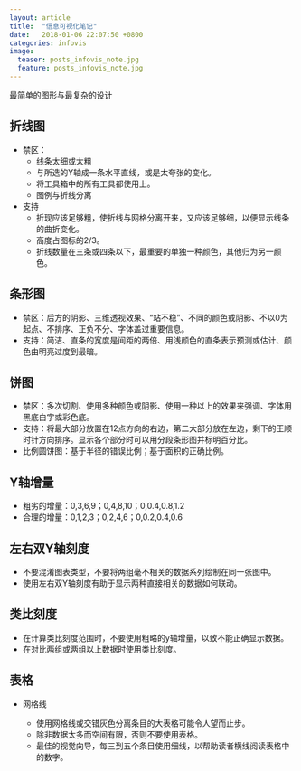 ```yaml
---
layout: article
title:  "信息可视化笔记"
date:   2018-01-06 22:07:50 +0800
categories: infovis
image:
  teaser: posts_infovis_note.jpg
  feature: posts_infovis_note.jpg
---
```

最简单的图形与最复杂的设计

## 折线图
- 禁区：
  - 线条太细或太粗 
  - 与所选的Y轴成一条水平直线，或是太夸张的变化。
  - 将工具箱中的所有工具都使用上。
  - 图例与折线分离
- 支持
  - 折现应该足够粗，使折线与网格分离开来，又应该足够细，以便显示线条的曲折变化。
  - 高度占图标的2/3。
  - 折线数量在三条或四条以下，最重要的单独一种颜色，其他归为另一颜色。

## 条形图
- 禁区：后方的阴影、三维透视效果、“站不稳”、不同的颜色或阴影、不以0为起点、不排序、正负不分、字体盖过重要信息。
- 支持：简洁、直条的宽度是间距的两倍、用浅颜色的直条表示预测或估计、颜色由明亮过度到最暗。

## 饼图
- 禁区：多次切割、使用多种颜色或阴影、使用一种以上的效果来强调、字体用黑底白字或彩色底。
- 支持：将最大部分放置在12点方向的右边，第二大部分放在左边，剩下的王顺时针方向排序。显示各个部分时可以用分段条形图并标明百分比。
- 比例圆饼图：基于半径的错误比例；基于面积的正确比例。

## Y轴增量
- 粗劣的增量：0,3,6,9；0,4,8,10；0,0.4,0.8,1.2
- 合理的增量：0,1,2,3；0,2,4,6；0,0.2,0.4,0.6

## 左右双Y轴刻度
- 不要混淆图表类型，不要将两组毫不相关的数据系列绘制在同一张图中。
- 使用左右双Y轴刻度有助于显示两种直接相关的数据如何联动。

## 类比刻度
- 在计算类比刻度范围时，不要使用粗略的y轴增量，以致不能正确显示数据。
- 在对比两组或两组以上数据时使用类比刻度。

## 表格

- 网格线

  - 使用网格线或交错灰色分离条目的大表格可能令人望而止步。
  - 除非数据太多而空间有限，否则不要使用表格。
  - 最佳的视觉向导，每三到五个条目使用细线，以帮助读者横线阅读表格中的数字。
